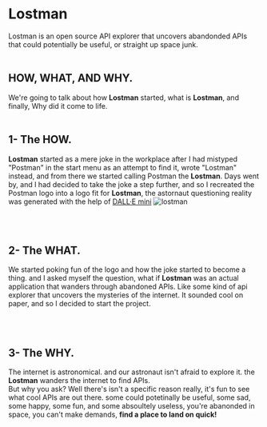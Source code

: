 # Lostman
Lostman is an open source API explorer that uncovers abandonded APIs that could potentially be useful, or straight up space junk.
<br /><br />

## HOW, WHAT, AND WHY.
We're going to talk about how **Lostman** started, what is **Lostman**, and finally, Why did it come to life.
<br /><br />
## 1- The HOW.
**Lostman** started as a mere joke in the workplace after I had mistyped "Postman" in the start menu as an attempt to find it, wrote "Lostman" instead, and from there we started calling Postman the **Lostman**. 
Days went by, and I had decided to take the joke a step further, and so I recreated the Postman logo into a logo fit for **Lostman**, the astornaut questioning reality was generated with the help of [DALL·E mini](https://huggingface.co/spaces/dalle-mini/dalle-mini) 
![lostman](https://user-images.githubusercontent.com/45741013/174680713-987ce299-816b-4f53-a213-1d04bbcd1040.png)

<br /><br />
## 2- The WHAT.
We started poking fun of the logo and how the joke started to become a thing. and I asked myself the question, what if **Lostman** was an actual application that wanders through abandoned APIs. Like some kind of api explorer that uncovers the mysteries of the internet. It sounded cool on paper, and so I decided to start the project.

<br /><br />

## 3- The WHY.
The internet is astronomical. and our astronaut isn't afraid to explore it. the **Lostman** wanders the internet to find APIs.<br />
But why you ask? Well there's isn't a specific reason really, it's fun to see what cool APIs are out there. some could potetinally be useful, some sad, some happy, some fun, and some absoultely useless, you're abanonded in space, you can't make demands, **find a place to land on quick!**

